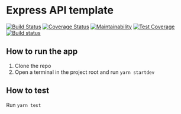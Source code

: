 # Express API template

[![Build Status](https://app.travis-ci.com/TexEvans/express-api-template.svg?token=Jx6sZKKRbHtGJ8Qi5jas&branch=master)](https://app.travis-ci.com/TexEvans/express-api-template)
[![Coverage Status](https://coveralls.io/repos/github/TexEvans/express-api-template/badge.svg)](https://coveralls.io/github/TexEvans/express-api-template)
[![Maintainability](https://api.codeclimate.com/v1/badges/526e22a1991432973122/maintainability)](https://codeclimate.com/github/TexEvans/express-api-template/maintainability)
[![Test Coverage](https://api.codeclimate.com/v1/badges/526e22a1991432973122/test_coverage)](https://codeclimate.com/github/TexEvans/express-api-template/test_coverage)
[![Build status](https://ci.appveyor.com/api/projects/status/ew52k55a30w74hoe?svg=true)](https://ci.appveyor.com/project/TexEvans/express-api-template)


## How to run the app

1. Clone the repo
1. Open a terminal in the project root and run `yarn startdev`

## How to test

Run `yarn test`
